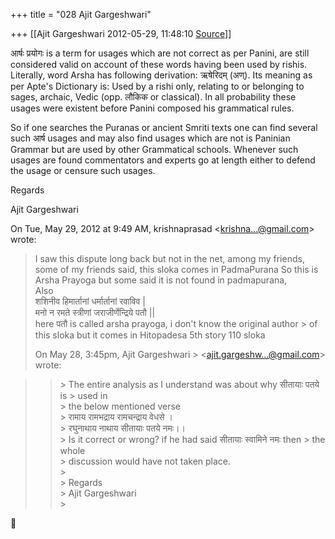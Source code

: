 +++
title = "028 Ajit Gargeshwari"

+++
[[Ajit Gargeshwari	2012-05-29, 11:48:10 [Source](https://groups.google.com/g/samskrita/c/1ecxRWwFHos)]]



आर्षः प्रयोगः is a term for usages which are not correct as per Panini, are still considered valid on account of these words having been used by rishis. Literally, word Arsha has following derivation: ऋषेरिदम् (अण्). Its meaning as per Apte's Dictionary is: Used by a rishi only, relating to or belonging to sages, archaic, Vedic (opp. लौकिक or classical). In all probability these usages were existent before Panini composed his grammatical rules.  
  
So if one searches the Puranas or ancient Smriti texts one can find several such आर्ष usages and may also find usages which are not is Paninian Grammar but are used by other Grammatical schools. Whenever such usages are found commentators and experts go at length either to defend the usage or censure such usages.  
  
Regards  
  
Ajit Gargeshwari  
  
  

On Tue, May 29, 2012 at 9:49 AM, krishnaprasad \<[krishna...@gmail.com]()\> wrote:  

> I saw this dispute long back but not in the net, among my friends,  
> some of my friends said, this sloka comes in PadmaPurana So this is  
> Arsha Prayoga but some said it is not found in padmapurana,  
> Also  
> शशिनीव हिमार्तानां धर्मार्तानां रवाविव \|  
> मनो न रमते स्त्रीणां जराजीर्णेन्द्रिये पतौ \|\|  
> here पतौ is called arsha prayoga, i don't know the original author > of  
> this sloka but it comes in Hitopadesa 5th story 110 sloka  
>   
> On May 28, 3:45pm, Ajit Gargeshwari > \<[ajit.gargeshw...@gmail.com]()\>  
> wrote:  

> 
> > \> The entire analysis as I understand was about why सीतायाः पतये is > used in  
> \> the below mentioned verse  
> \> रामाय रामभद्राय रामचन्द्राय वेधसे ।  
> \> रघुनाथाय नाथाय सीतायाः पतये नमः।।  
> \> Is it correct or wrong? if he had said सीतायाः स्वामिने नमः then > the whole  
> \> discussion would have not taken place.  
> \>  
> \> Regards  
> \> Ajit Gargeshwari  
> \>  
> > 



